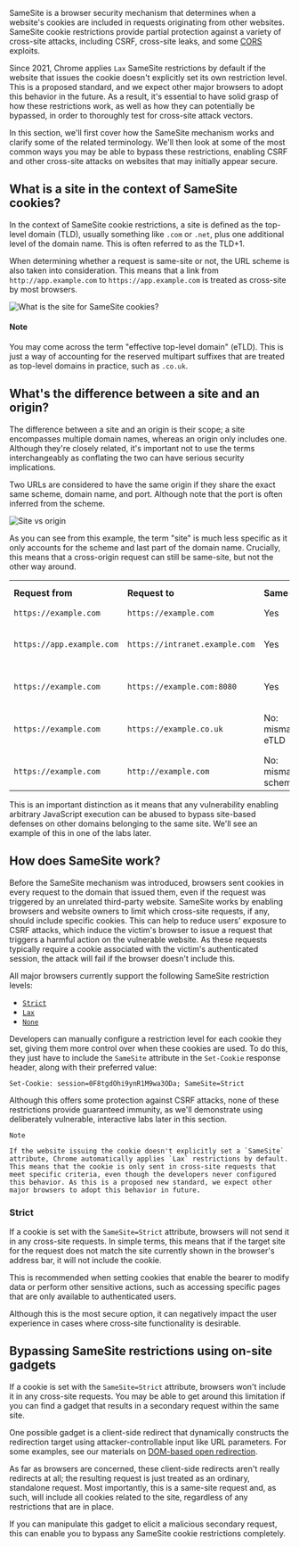 SameSite is a browser security mechanism that determines when a website's cookies are included in requests originating from other websites. SameSite cookie restrictions provide partial protection against a variety of cross-site attacks, including CSRF, cross-site leaks, and some [CORS](https://portswigger.net/web-security/cors) exploits.

Since 2021, Chrome applies `Lax` SameSite restrictions by default if the website that issues the cookie doesn't explicitly set its own restriction level. This is a proposed standard, and we expect other major browsers to adopt this behavior in the future. As a result, it's essential to have solid grasp of how these restrictions work, as well as how they can potentially be bypassed, in order to thoroughly test for cross-site attack vectors.

In this section, we'll first cover how the SameSite mechanism works and clarify some of the related terminology. We'll then look at some of the most common ways you may be able to bypass these restrictions, enabling CSRF and other cross-site attacks on websites that may initially appear secure.

## What is a site in the context of SameSite cookies?

In the context of SameSite cookie restrictions, a site is defined as the top-level domain (TLD), usually something like `.com` or `.net`, plus one additional level of the domain name. This is often referred to as the TLD+1.

When determining whether a request is same-site or not, the URL scheme is also taken into consideration. This means that a link from `http://app.example.com` to `https://app.example.com` is treated as cross-site by most browsers.

![What is the site for SameSite cookies?](https://portswigger.net/web-security/csrf/images/site-definition.png)

#### Note

You may come across the term "effective top-level domain" (eTLD). This is just a way of accounting for the reserved multipart suffixes that are treated as top-level domains in practice, such as `.co.uk`.

## What's the difference between a site and an origin?

The difference between a site and an origin is their scope; a site encompasses multiple domain names, whereas an origin only includes one. Although they're closely related, it's important not to use the terms interchangeably as conflating the two can have serious security implications.

Two URLs are considered to have the same origin if they share the exact same scheme, domain name, and port. Although note that the port is often inferred from the scheme.

![Site vs origin](https://portswigger.net/web-security/csrf/images/site-vs-origin.png)

As you can see from this example, the term "site" is much less specific as it only accounts for the scheme and last part of the domain name. Crucially, this means that a cross-origin request can still be same-site, but not the other way around.

|   |   |   |   |
|---|---|---|---|
|**Request from**|**Request to**|**Same-site?**|**Same-origin?**|
|`https://example.com`|`https://example.com`|Yes|Yes|
|`https://app.example.com`|`https://intranet.example.com`|Yes|No: mismatched domain name|
|`https://example.com`|`https://example.com:8080`|Yes|No: mismatched port|
|`https://example.com`|`https://example.co.uk`|No: mismatched eTLD|No: mismatched domain name|
|`https://example.com`|`http://example.com`|No: mismatched scheme|No: mismatched scheme|

This is an important distinction as it means that any vulnerability enabling arbitrary JavaScript execution can be abused to bypass site-based defenses on other domains belonging to the same site. We'll see an example of this in one of the labs later.

## How does SameSite work?

Before the SameSite mechanism was introduced, browsers sent cookies in every request to the domain that issued them, even if the request was triggered by an unrelated third-party website. SameSite works by enabling browsers and website owners to limit which cross-site requests, if any, should include specific cookies. This can help to reduce users' exposure to CSRF attacks, which induce the victim's browser to issue a request that triggers a harmful action on the vulnerable website. As these requests typically require a cookie associated with the victim's authenticated session, the attack will fail if the browser doesn't include this.

All major browsers currently support the following SameSite restriction levels:

- [`Strict`](https://portswigger.net/web-security/csrf/bypassing-samesite-restrictions#strict)
- [`Lax`](https://portswigger.net/web-security/csrf/bypassing-samesite-restrictions#lax)
- [`None`](https://portswigger.net/web-security/csrf/bypassing-samesite-restrictions#none)

Developers can manually configure a restriction level for each cookie they set, giving them more control over when these cookies are used. To do this, they just have to include the `SameSite` attribute in the `Set-Cookie` response header, along with their preferred value:

`Set-Cookie: session=0F8tgdOhi9ynR1M9wa3ODa; SameSite=Strict`

Although this offers some protection against CSRF attacks, none of these restrictions provide guaranteed immunity, as we'll demonstrate using deliberately vulnerable, interactive labs later in this section.

	Note
	
	If the website issuing the cookie doesn't explicitly set a `SameSite` attribute, Chrome automatically applies `Lax` restrictions by default. This means that the cookie is only sent in cross-site requests that meet specific criteria, even though the developers never configured this behavior. As this is a proposed new standard, we expect other major browsers to adopt this behavior in future.

### Strict

If a cookie is set with the `SameSite=Strict` attribute, browsers will not send it in any cross-site requests. In simple terms, this means that if the target site for the request does not match the site currently shown in the browser's address bar, it will not include the cookie.

This is recommended when setting cookies that enable the bearer to modify data or perform other sensitive actions, such as accessing specific pages that are only available to authenticated users.

Although this is the most secure option, it can negatively impact the user experience in cases where cross-site functionality is desirable.

## Bypassing SameSite restrictions using on-site gadgets

If a cookie is set with the `SameSite=Strict` attribute, browsers won't include it in any cross-site requests. You may be able to get around this limitation if you can find a gadget that results in a secondary request within the same site.

One possible gadget is a client-side redirect that dynamically constructs the redirection target using attacker-controllable input like URL parameters. For some examples, see our materials on [DOM-based open redirection](https://portswigger.net/web-security/dom-based/open-redirection).

As far as browsers are concerned, these client-side redirects aren't really redirects at all; the resulting request is just treated as an ordinary, standalone request. Most importantly, this is a same-site request and, as such, will include all cookies related to the site, regardless of any restrictions that are in place.

If you can manipulate this gadget to elicit a malicious secondary request, this can enable you to bypass any SameSite cookie restrictions completely.

